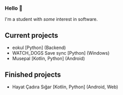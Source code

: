 ### Hello :wave:
I'm a student with *some* interest in software.

## Current projects
- eokul [Python] (Backend)
- WATCH_DOGS Save sync [Python] (Windows)
- Musepal [Kotlin, Python] (Android)

## Finished projects
- Hayat Çadıra Sığar [Kotlin, Python] (Android, Web)

